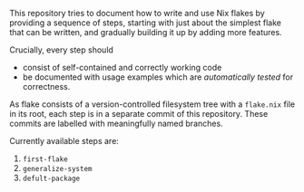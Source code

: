 This repository tries to document how to write and use Nix flakes by providing a
sequence of steps, starting with just about the simplest flake that can be
written, and gradually building it up by adding more features.

Crucially, every step should

+ consist of self-contained and correctly working code
+ be documented with usage examples which are *automatically tested* for correctness.

As flake consists of a version-controlled filesystem tree with a `flake.nix`
file in its root, each step is in a separate commit of this repository. These commits are labelled with meaningfully named branches.

Currently available steps are:

1. `first-flake`
2. `generalize-system`
3. `defult-package`
